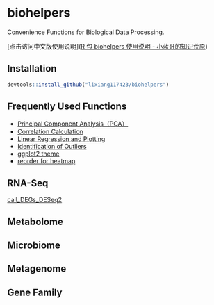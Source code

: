 # biohelpers
Convenience Functions for Biological Data Processing.

[点击访问中文版使用说明]([R 包 biohelpers 使用说明 - 小蓝哥的知识荒原](https://lixiang117423.github.io/article/biohelpers/))

## Installation

```R
devtools::install_github("lixiang117423/biohelpers")
```

## Frequently Used Functions

- [Principal Component Analysis（PCA）](https://lixiang117423.github.io/biohelpers/articles/pca_in_one.html)
- [Correlation Calculation](https://lixiang117423.github.io/biohelpers/articles/cor_and_plot.html)
- [Linear Regression and Plotting](https://lixiang117423.github.io/biohelpers/articles/lm_and_plot.html)
- [Identification of Outliers](https://lixiang117423.github.io/biohelpers/articles/find_outliner.html)
- [ggplot2 theme](https://lixiang117423.github.io/biohelpers/articles/plot_theme.html)
- [reorder for heatmap](https://lixiang117423.github.io/biohelpers/articles/reorder2heatmap.html)

## RNA-Seq

[call_DEGs_DESeq2](https://lixiang117423.github.io/biohelpers/articles/call_DEGs_DESeq2.html)

## Metabolome



## Microbiome



## Metagenome



## Gene Family







